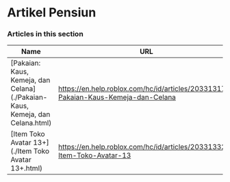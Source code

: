 # Artikel Pensiun  
### Articles in this section
Name|URL
-|-
[Pakaian: Kaus, Kemeja, dan Celana](./Pakaian- Kaus, Kemeja, dan Celana.html) |https://en.help.roblox.com/hc/id/articles/203313170-Pakaian-Kaus-Kemeja-dan-Celana
[Item Toko Avatar 13+](./Item Toko Avatar 13+.html) |https://en.help.roblox.com/hc/id/articles/203313320-Item-Toko-Avatar-13
